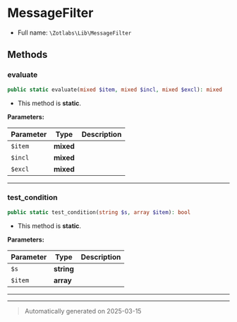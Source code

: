 
# MessageFilter





* Full name: `\Zotlabs\Lib\MessageFilter`




## Methods


### evaluate



```php
public static evaluate(mixed $item, mixed $incl, mixed $excl): mixed
```



* This method is **static**.




**Parameters:**

| Parameter | Type | Description |
|-----------|------|-------------|
| `$item` | **mixed** |  |
| `$incl` | **mixed** |  |
| `$excl` | **mixed** |  |





***

### test_condition



```php
public static test_condition(string $s, array $item): bool
```



* This method is **static**.




**Parameters:**

| Parameter | Type | Description |
|-----------|------|-------------|
| `$s` | **string** |  |
| `$item` | **array** |  |





***


***
> Automatically generated on 2025-03-15
